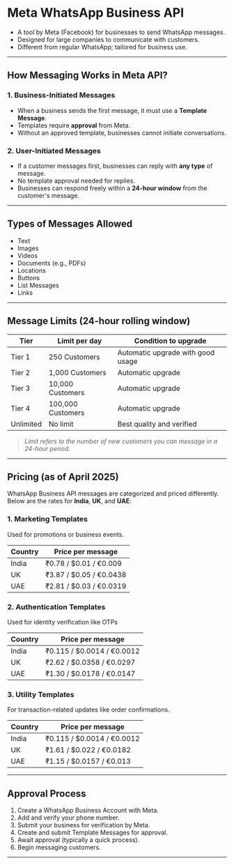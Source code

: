 # Meta WhatsApp Business API 

- A tool by Meta (Facebook) for businesses to send WhatsApp messages.
- Designed for large companies to communicate with customers.
- Different from regular WhatsApp; tailored for business use.

---

## How Messaging Works in Meta API?

### 1. Business-Initiated Messages
- When a business sends the first message, it must use a **Template Message**.
- Templates require **approval** from Meta.
- Without an approved template, businesses cannot initiate conversations.

### 2. User-Initiated Messages
- If a customer messages first, businesses can reply with **any type** of message.
- No template approval needed for replies.
- Businesses can respond freely within a **24-hour window** from the customer's message.

---

## Types of Messages Allowed
- Text
- Images
- Videos
- Documents (e.g., PDFs)
- Locations
- Buttons
- List Messages
- Links

---

## Message Limits (24-hour rolling window)

| Tier      | Limit per day   | Condition to upgrade           |
|-----------|-----------------|--------------------------------|
| Tier 1    | 250 Customers   | Automatic upgrade with good usage |
| Tier 2    | 1,000 Customers | Automatic upgrade              |
| Tier 3    | 10,000 Customers| Automatic upgrade              |
| Tier 4    | 100,000 Customers| Automatic upgrade             |
| Unlimited | No limit        | Best quality and verified      |

> *Limit refers to the number of new customers you can message in a 24-hour period.*

---

## Pricing (as of April 2025)

WhatsApp Business API messages are categorized and priced differently. Below are the rates for **India**, **UK**, and **UAE**:

### 1. Marketing Templates
Used for promotions or business events.

| Country | Price per message |
|---------|-------------------|
| India   | ₹0.78 / $0.01 / €0.009 |
| UK      | ₹3.87 / $0.05 / €0.0438 |
| UAE     | ₹2.81 / $0.03 / €0.0319 |

### 2. Authentication Templates
Used for identity verification like OTPs

| Country | Price per message |
|---------|-------------------|
| India   | ₹0.115 / $0.0014 / €0.0012 |
| UK      | ₹2.62 / $0.0358 / €0.0297 |
| UAE     | ₹1.30 / $0.0178 / €0.0147 |

### 3. Utility Templates
For transaction-related updates like order confirmations.

| Country | Price per message |
|---------|-------------------|
| India   | ₹0.115 / $0.0014 / €0.0012 |
| UK      | ₹1.61 / $0.022 / €0.0182 |
| UAE     | ₹1.15 / $0.0157 / €0.013 |

---

## Approval Process
1. Create a WhatsApp Business Account with Meta.
2. Add and verify your phone number.
3. Submit your business for verification by Meta.
4. Create and submit Template Messages for approval.
5. Await approval (typically a quick process).
6. Begin messaging customers.

---
